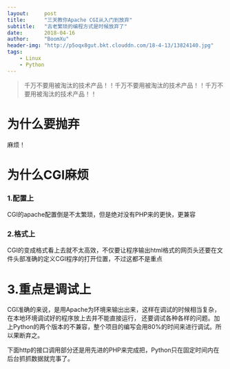 ```yaml
---
layout:     post
title:      "三天教你Apache CGI从入门到放弃"
subtitle:   "古老繁琐的编程方式是时候放弃了"
date:       2018-04-16
author:     "BoomXu"
header-img: "http://p5oqx8gut.bkt.clouddn.com/18-4-13/13824140.jpg"
tags:
    - Linux
    - Python
---
```


> 千万不要用被淘汰的技术产品！！千万不要用被淘汰的技术产品！！千万不要用被淘汰的技术产品！！

# 为什么要抛弃

麻烦！

# 为什么CGI麻烦

### 1.配置上

CGI的apache配置倒是不太繁琐，但是绝对没有PHP来的更快，更兼容

### 2.格式上

CGI的变成格式看上去就不太高效，不仅要让程序输出html格式的网页头还要在文件头部准确的定义CGI程序的打开位置，不过这都不是重点

# 3.重点是调试上

CGI准确的来说，是用Apache为环境来输出出来，这样在调试的时候相当复杂，在本地环境调试好的程序放上去并不能直接运行， 还要调试各种各样的问题。加上Python的两个版本的不兼容，整个项目的编写会用80%的时间来进行调试。所以果断弃之。


下面http的接口调用部分还是用先进的PHP来完成把，Python只在固定时间内在后台抓抓数据就完事了。